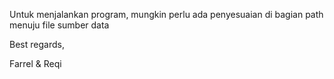 Untuk menjalankan program, mungkin perlu ada penyesuaian di bagian path menuju file sumber data

Best regards,

Farrel & Reqi
